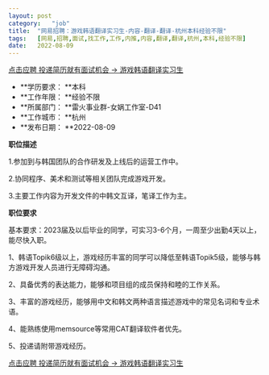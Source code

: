 ```yaml
---
layout:	post
category:	"job"
title:	"网易招聘：游戏韩语翻译实习生-内容-翻译-翻译-杭州本科经验不限"
tags:	[网易,招聘,面试,找工作,工作,内推,内容,翻译,翻译,杭州,本科,经验不限]
date:	2022-08-09
---
```


[点击应聘 投递简历就有面试机会 ->  游戏韩语翻译实习生](http://mobile.bole.netease.com/bole/boleDetail?id=4172&employeeId=346f03c3cda5f04c&key=all)



- **学历要求： **本科
- **工作年限： **经验不限
- **所属部门： **雷火事业群-女娲工作室-D41
- **工作城市： **杭州
- **发布日期： **2022-08-09



**职位描述**

1.参加到与韩国团队的合作研发及上线后的运营工作中。

2.协同程序、美术和测试等相关团队完成游戏开发。

3.主要工作内容为开发文件的中韩文互译，笔译工作为主。



**职位要求**

基本要求：2023届及以后毕业的同学，可实习3-6个月，一周至少出勤4天以上，能尽快入职。

1、韩语Topik6级以上，游戏经历丰富的同学可以降低至韩语Topik5级，能够与韩方游戏开发人员进行无障碍沟通。

2、具备优秀的表达能力，能够和项目组的成员保持和睦的工作关系。

3、丰富的游戏经历，能够用中文和韩文两种语言描述游戏中的常见名词和专业术语。

4、能熟练使用memsource等常用CAT翻译软件者优先。

5、投递请附带游戏经历。



[点击应聘 投递简历就有面试机会 ->  游戏韩语翻译实习生](http://mobile.bole.netease.com/bole/boleDetail?id=4172&employeeId=346f03c3cda5f04c&key=all)
